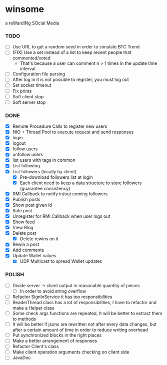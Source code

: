 # winsome
a reWardINg SOcial Media
### TODO
- [ ] Use URL to get a random seed in order to simulate BTC Trend
- [ ] (FIX) Use a set instead of a list to keep recent people that commented/voted
  - That's because a user can comment n > 1 times in the update time interval
- [ ] Configuration file parsing
- [ ] After log in it is not possible to register, you must log out
- [ ] Set socket timeout
- [ ] Fix prints
- [ ] Soft client stop
- [ ] Soft server stop

### DONE
- [X] Remote Procedure Calls to register new users
- [X] NIO + Thread Pool to execute request and send responses
- [X] login
- [X] logout
- [X] follow users
- [X] unfollow users
- [X] list users with tags in common
- [X] List following
- [X] List followers (locally by client)
  - [X] Pre-download followers list at login
  - [X] Each client need to keep a data structure to store followers (guarantee consistency)
- [X] RMI Callback to notify in/out coming followers
- [X] Publish posts
- [X] Show post given id
- [X] Rate post
- [X] Unregister for RMI Callback when user logs out
- [X] Show feed
- [X] View Blog
- [X] Delete post
  - [X] Delete rewins on it
- [X] Rewin a post
- [X] Add comments
- [X] Update Wallet values
  - [X] UDP Multicast to spread Wallet updates

### POLISH
- [ ] Divide server -> client output in reasonable quantity of pieces
  - [ ] In order to avoid string overflow
- [ ] Refactor SignInService it has too responsibilities
- [ ] ReaderThread class has a lot of responsibilities, I have to refactor and make a Helper class
- [ ] Some check args functions are repeated, It will be better to extract them to methods
- [ ] It will be better if jsons are rewritten not after every data changes, but after a certain amount of time in order to reduce writing overhead
- [ ] Put synchronized blocks in the right places
- [ ] Make a better arrangement of responses
- [ ] Refactor Client's class
- [ ] Make client operation arguments checking on client side
- [ ] JavaDoc